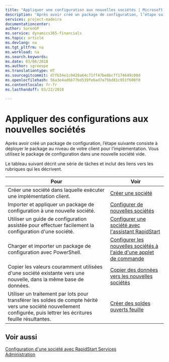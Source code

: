 ```yaml
---
title: "Appliquer une configuration aux nouvelles sociétés | Microsoft Docs"
description: "Après avoir créé un package de configuration, l’étape suivante consiste à déployer le package au niveau de votre client pour l’implémentation. Vous utilisez la configuration avec une nouvelle société vide."
services: project-madeira
documentationcenter: 
author: SorenGP
ms.service: dynamics365-financials
ms.topic: article
ms.devlang: na
ms.tgt_pltfrm: na
ms.workload: na
ms.search.keywords: 
ms.date: 03/08/2018
ms.author: sgroespe
ms.translationtype: HT
ms.sourcegitcommit: d7fb34e1c9428a64c71ff47be8bcff174649c00d
ms.openlocfilehash: 56a3e4ad6b77bd539fe6ad7a75bd81c951f608f8
ms.contentlocale: fr-fr
ms.lasthandoff: 03/22/2018

---
```

# <a name="apply-configurations-to-new-companies"></a>Appliquer des configurations aux nouvelles sociétés
Après avoir créé un package de configuration, l’étape suivante consiste à déployer le package au niveau de votre client pour l’implémentation. Vous utilisez le package de configuration dans une nouvelle société vide.  

 Le tableau suivant décrit une série de tâches et inclut des liens vers les rubriques qui les décrivent.

|**Pour**|**Voir**|  
|------------|-------------|  
|Créer une société dans laquelle exécuter une implémentation client.|[Créer une société](admin-how-to-create-a-new-company.md)|  
|Importer et appliquer un package de configuration à une nouvelle société.|[Configurer de nouvelles sociétés](admin-how-to-configure-new-companies.md)|  
|Utiliser un guide de configuration assistée pour effectuer facilement la configuration d'une société.|[Configurer une société avec l'assistant RapidStart](admin-how-to-configure-a-company-with-the-rapidstart-wizard.md)|
|Charger et importer un package de configuration avec PowerShell.|[Configurer les nouvelles sociétés à l'aide d'une applet de commande](admin-how-to-configure-new-companies-using-a-cmdlet.md)|
|Copier les valeurs couramment utilisées d'une société existante vers une nouvelle, dans la même base de données.|[Copier des données vers les nouvelles sociétés](admin-how-to-copy-data-to-new-companies.md)|  
|Utiliser un traitement par lots pour transférer les soldes de compte hérité vers une société nouvellement configurée, puis lettrer les écritures feuille résultantes.|[Créer des soldes ouverts feuille](admin-how-to-create-journal-opening-balances.md)|  

## <a name="see-also"></a>Voir aussi  
[Configuration d'une société avec RapidStart Services](admin-set-up-a-company-with-rapidstart.md)  
[Administration](admin-setup-and-administration.md)

